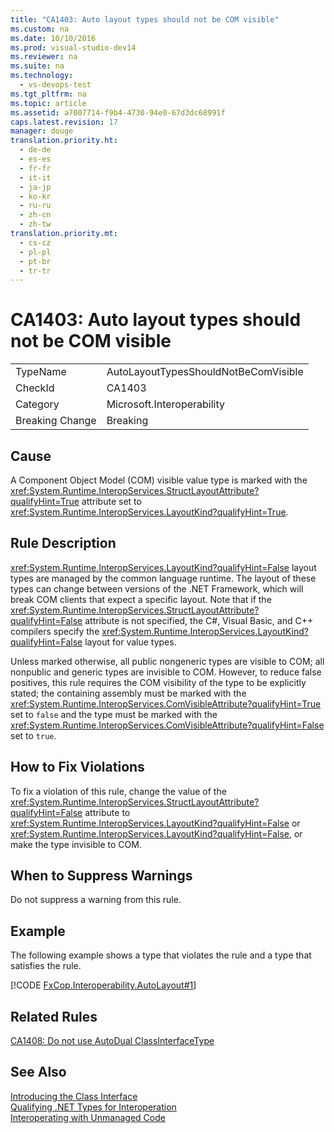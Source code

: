 ```yaml
---
title: "CA1403: Auto layout types should not be COM visible"
ms.custom: na
ms.date: 10/10/2016
ms.prod: visual-studio-dev14
ms.reviewer: na
ms.suite: na
ms.technology: 
  - vs-devops-test
ms.tgt_pltfrm: na
ms.topic: article
ms.assetid: a7007714-f9b4-4730-94e0-67d3dc68991f
caps.latest.revision: 17
manager: douge
translation.priority.ht: 
  - de-de
  - es-es
  - fr-fr
  - it-it
  - ja-jp
  - ko-kr
  - ru-ru
  - zh-cn
  - zh-tw
translation.priority.mt: 
  - cs-cz
  - pl-pl
  - pt-br
  - tr-tr
---
```

# CA1403: Auto layout types should not be COM visible
|||  
|-|-|  
|TypeName|AutoLayoutTypesShouldNotBeComVisible|  
|CheckId|CA1403|  
|Category|Microsoft.Interoperability|  
|Breaking Change|Breaking|  
  
## Cause  
 A Component Object Model (COM) visible value type is marked with the <xref:System.Runtime.InteropServices.StructLayoutAttribute?qualifyHint=True> attribute set to <xref:System.Runtime.InteropServices.LayoutKind?qualifyHint=True>.  
  
## Rule Description  
 <xref:System.Runtime.InteropServices.LayoutKind?qualifyHint=False> layout types are managed by the common language runtime. The layout of these types can change between versions of the .NET Framework, which will break COM clients that expect a specific layout. Note that if the <xref:System.Runtime.InteropServices.StructLayoutAttribute?qualifyHint=False> attribute is not specified, the C#, Visual Basic, and C++ compilers specify the <xref:System.Runtime.InteropServices.LayoutKind?qualifyHint=False> layout for value types.  
  
 Unless marked otherwise, all public nongeneric types are visible to COM; all nonpublic and generic types are invisible to COM. However, to reduce false positives, this rule requires the COM visibility of the type to be explicitly stated; the containing assembly must be marked with the <xref:System.Runtime.InteropServices.ComVisibleAttribute?qualifyHint=True> set to `false` and the type must be marked with the <xref:System.Runtime.InteropServices.ComVisibleAttribute?qualifyHint=False> set to `true`.  
  
## How to Fix Violations  
 To fix a violation of this rule, change the value of the <xref:System.Runtime.InteropServices.StructLayoutAttribute?qualifyHint=False> attribute to <xref:System.Runtime.InteropServices.LayoutKind?qualifyHint=False> or <xref:System.Runtime.InteropServices.LayoutKind?qualifyHint=False>, or make the type invisible to COM.  
  
## When to Suppress Warnings  
 Do not suppress a warning from this rule.  
  
## Example  
 The following example shows a type that violates the rule and a type that satisfies the rule.  
  
 [!CODE [FxCop.Interoperability.AutoLayout#1](../CodeSnippet/VS_Snippets_CodeAnalysis/FxCop.Interoperability.AutoLayout#1)]  
  
## Related Rules  
 [CA1408: Do not use AutoDual ClassInterfaceType](../VS_IDE/CA1408--Do-not-use-AutoDual-ClassInterfaceType.md)  
  
## See Also  
 [Introducing the Class Interface](assetId:///733c0dd2-12e5-46e6-8de1-39d5b25df024)   
 [Qualifying .NET Types for Interoperation](../Topic/Qualifying%20.NET%20Types%20for%20Interoperation.md)   
 [Interoperating with Unmanaged Code](../Topic/Interoperating%20with%20Unmanaged%20Code.md)